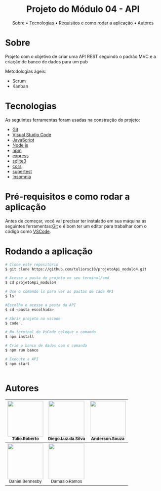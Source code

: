 <h1 align="center">Projeto do Módulo 04 - API</h1>

<p align="center">
 <a href="#Sobre">Sobre</a> •
 <a href="#Tecnologias">Tecnologias</a> • 
 <a href="#requisitos e como rodar a aplicação">Requisitos e como rodar a aplicação</a> • 
 <a href="#autores">Autores</a>
</p>

# Sobre

Projeto com o objetivo de criar uma API REST seguindo o padrão MVC e a criação de banco de dados para um pub

Metodologias ágeis:
- Scrum
- Kanban

# Tecnologias

As seguintes ferramentas foram usadas na construção do projeto:

- [Git](https://git-scm.com)
- [Visual Studio Code](https://code.visualstudio.com/)
- [JavaScript](https://developer.mozilla.org/pt-BR/docs/Web/JavaScript)
- [Node js](https://nodejs.org/en/)
- [npm](https://www.npmjs.com/)
- [express](https://expressjs.com/)
- [sqlite3](https://www.npmjs.com/package/sqlite3)
- [cors](https://www.npmjs.com/package/cors)
- [supertest](https://www.npmjs.com/package/supertest)
- [Insomnia](https://insomnia.rest)

# Pré-requisitos e como rodar a aplicação

Antes de começar, você vai precisar ter instalado em sua máquina as seguintes ferramentas:[Git](https://git-scm.com) e é bom ter um editor para trabalhar com o código como [VSCode](https://code.visualstudio.com/).

# Rodando a aplicação

```bash
# Clone este repositório
$ git clone https://github.com/tuliorsc10/projetoApi_modulo4.git

# Acesse a pasta do projeto no seu terminal/cmd
$ cd projetoApi_modulo4

# Use o comando ls para ver as pastas de cada API
$ ls

#Escolha e acesse a pasta da API
$ cd <pasta escolhida>

# Abrir projeto no vscode
$ code .

# No terminal do VsCode coloque o comando
$ npm install

# Crie o banco de dados com o comando
$ npm run banco

# Execute a API
$ npm start
  
```


# Autores

| [<img src="https://avatars.githubusercontent.com/u/96267872?v=4" width=115><br><sub>Túlio Roberto</sub>](https://github.com/tuliorsc10) |  [<img src="https://avatars.githubusercontent.com/u/96401679?v=4" width=115><br><sub>Diego Luz da Silva</sub>](https://github.com/diegoed1) |  [<img src="https://avatars.githubusercontent.com/u/96266819?v=4" width=115><br><sub>Anderson Souza</sub>](https://github.com/Andersonjmc) |
| :---: | :---: | :---: |
| [<img src="https://avatars.githubusercontent.com/u/96267809?v=4" width=115><br><sub>Daniel Bennesby</sub>](https://github.com/DanielBennesby) |  [<img src="https://avatars.githubusercontent.com/u/96209345?v=4" width=115><br><sub>Damasio Ramos</sub>](https://github.com/DamasioRamos) |
